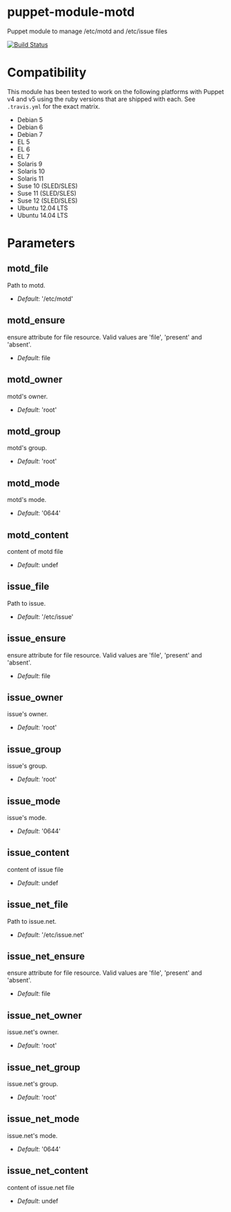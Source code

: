 # puppet-module-motd

Puppet module to manage /etc/motd and /etc/issue files

[![Build Status](https://travis-ci.org/Ericsson/puppet-module-motd.png?branch=master)](https://travis-ci.org/Ericsson/puppet-module-motd)

# Compatibility

This module has been tested to work on the following platforms with
Puppet v4 and v5 using the ruby versions that are shipped with each. See
`.travis.yml` for the exact matrix.

* Debian 5
* Debian 6
* Debian 7
* EL 5
* EL 6
* EL 7
* Solaris 9
* Solaris 10
* Solaris 11
* Suse 10 (SLED/SLES)
* Suse 11 (SLED/SLES)
* Suse 12 (SLED/SLES)
* Ubuntu 12.04 LTS
* Ubuntu 14.04 LTS


# Parameters

motd_file
---------
Path to motd.

- *Default*: '/etc/motd'

motd_ensure
-----------
ensure attribute for file resource. Valid values are 'file', 'present' and 'absent'.

- *Default*: file

motd_owner
----------
motd's owner.

- *Default*: 'root'


motd_group
----------
motd's group.

- *Default*: 'root'


motd_mode
---------
motd's mode.

- *Default*: '0644'

motd_content
---------
content of motd file

- *Default*: undef

issue_file
----------
Path to issue.

- *Default*: '/etc/issue'

issue_ensure
------------
ensure attribute for file resource. Valid values are 'file', 'present' and 'absent'.

- *Default*: file

issue_owner
-----------
issue's owner.

- *Default*: 'root'

issue_group
-----------
issue's group.

- *Default*: 'root'

issue_mode
----------
issue's mode.

- *Default*: '0644'

issue_content
----------
content of issue file

- *Default*: undef

issue_net_file
--------------
Path to issue.net.

- *Default*: '/etc/issue.net'

issue_net_ensure
----------------
ensure attribute for file resource. Valid values are 'file', 'present' and 'absent'.

- *Default*: file

issue_net_owner
---------------
issue.net's owner.

- *Default*: 'root'

issue_net_group
---------------
issue.net's group.

- *Default*: 'root'

issue_net_mode
--------------
issue.net's mode.

- *Default*: '0644'

issue_net_content
--------------
content of issue.net file

- *Default*:  undef
